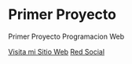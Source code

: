 # Primer Proyecto
Primer Proyecto
Programacion Web

[Visita mi Sitio Web](https://sites.google.com/view/lyddonbeni/p%C3%A1gina-principal?read_current=1)
[Red Social](https://www.facebook.com/lyddonbeni)
